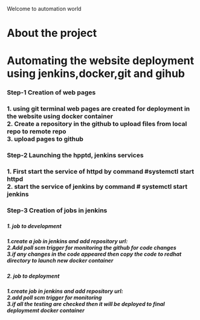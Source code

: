 Welcome to automation world

<h1>About the project<h1>
Automating the website deployment using jenkins,docker,git and gihub
  
<h3>Step-1 Creation of web pages<h3>
  1. using git terminal web pages are created for deployment in the website using docker container<br>
  2. Create a repository in the github to upload files from local repo to remote repo<br>
  3. upload pages to github
 <h3> Step-2 Launching the hpptd, jenkins services<h3>
   1. First start the service of httpd by command #systemctl start httpd<br>
   2. start the service of jenkins by command # systemctl start jenkins<br>
<h3>Step-3 Creation of jobs in jenkins<h3>
  <h5>1. job to development<h5>
  1.create a job in jenkins and add repository url:<br>
  2.Add poll scm trigger for monitoring the github for code changes<br>
  3.if any changes in the code appeared then copy the code to redhat directory to launch new docker container<br>
  <h5>2. job to deployment<h5>
  1.create job in jenkins and add repository url:<br>
  2.add poll scm trigger for monitoring <br>
  3.if all the testing are checked then it will be deployed to final deploymemt docker container 
